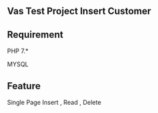 <h2>Vas Test Project Insert Customer</h2>
<h2>Requirement</h2>
<p>PHP 7.*</p>
<p>MYSQL</p>
<h2>Feature</h2>
<p>Single Page Insert , Read , Delete</p>
